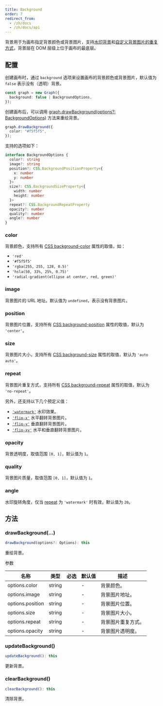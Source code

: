 ```yaml
---
title: Background
order: 7
redirect_from:
  - /zh/docs
  - /zh/docs/api
---
```


背景用于为画布指定背景颜色或背景图片，支持[水印背景](#repeat)和[自定义背景图片的重复方式](/zh/docs/api/registry/background#registry)，背景层在 DOM 层级上位于画布的最底层。

<!-- <iframe src="/demos/tutorial/basic/background/playground"></iframe> -->

## 配置

创建画布时，通过 `background` 选项来设置画布的背景颜色或背景图片，默认值为 `false` 表示没有（透明）背景。

```ts
const graph = new Graph({
  background: false | BackgroundOptions,
});
```

创建画布后，可以调用 [graph.drawBackground(options?: BackgroundOptions)](#drawbackground) 方法来重绘背景。

```ts
graph.drawBackground({
  color: "#f5f5f5",
});
```

支持的选项如下：

```ts
interface BackgroundOptions {
  color?: string
  image?: string
  position?: CSS.BackgroundPositionProperty<{
    x: number
    y: number
  }>
  size?: CSS.BackgroundSizeProperty<{
    width: number
    height: number
  }>
  repeat?: CSS.BackgroundRepeatProperty
  opacity?: number
  quality?: number
  angle?: number
}
```

### color

背景颜色，支持所有 [CSS background-color](https://developer.mozilla.org/en-US/docs/Web/CSS/background-color) 属性的取值，如：

- `'red'`
- `'#f5f5f5'`
- `'rgba(255, 255, 128, 0.5)'`
- `'hsla(50, 33%, 25%, 0.75)'`
- `'radial-gradient(ellipse at center, red, green)'`

### image

背景图片的 URL 地址。默认值为 `undefined`，表示没有背景图片。

### position

背景图片位置，支持所有 [CSS background-position](https://developer.mozilla.org/en-US/docs/Web/CSS/background-position) 属性的取值，默认为 `'center'`。

### size

背景图片大小，支持所有 [CSS background-size](https://developer.mozilla.org/en-US/docs/Web/CSS/background-size) 属性的取值，默认为 `'auto auto'`。

### repeat

背景图片重复方式，支持所有 [CSS background-repeat](https://developer.mozilla.org/en-US/docs/Web/CSS/background-repeat) 属性的取值，默认为 `'no-repeat'`。

另外，还支持以下几个预定义值：

- [`'watermark'`](../registry/background#watermark) 水印效果。
- [`'flip-x'`](../registry/background#flip-x) 水平翻转背景图片。
- [`'flip-y'`](../registry/background#flip-y) 垂直翻转背景图片。
- [`'flip-xy'`](../registry/background#flip-xy) 水平和垂直翻转背景图片。

### opacity

背景透明度，取值范围 `[0, 1]`，默认值为 `1`。

### quality

背景图片质量，取值范围 `[0, 1]`，默认值为 `1`。

### angle

水印旋转角度，仅当 [repeat](#repeat) 为 `'watermark'` 时有效，默认值为 `20`。

## 方法

### drawBackground(...)

```ts
drawBackground(options?: Options): this
```

重绘背景。

<span class="tag-param">参数<span>

| 名称             | 类型   | 必选 | 默认值 | 描述              |
|------------------|--------|:----:|--------|-----------------|
| options.color    | string |      | -      | 背景颜色。         |
| options.image    | string |      | -      | 背景图片地址。     |
| options.position | string |      | -      | 背景图片位置。     |
| options.size     | string |      | -      | 背景图片大小。     |
| options.repeat   | string |      | -      | 背景图片重复方式。 |
| options.opacity  | string |      | -      | 背景图片透明度。   |

### updateBackground()

```ts
updateBackground(): this
```

更新背景。

### clearBackground()

```ts
clearBackground(): this
```

清除背景。
